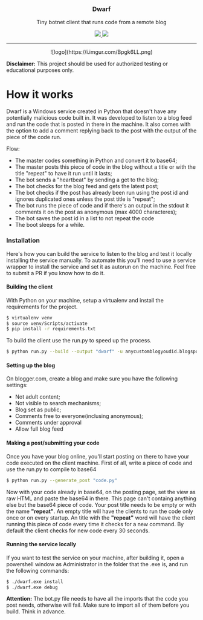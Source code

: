 <p align="center">
  <h3 align="center">Dwarf</h3>
  <p align="center">Tiny botnet client that runs code from a remote blog</p>
  <p align="center">
    <a href="https://twitter.com/dsecbx">
      <img src="https://img.shields.io/badge/twitter-@dsecbx-blue.svg">
    </a>
    <a href="https://www.gnu.org/licenses/gpl-3.0">
      <img src="https://img.shields.io/badge/License-GPLv3-blue.svg">
    </a>
  </p>
</p>

<hr>

<p align="center">
![logo](https://i.imgur.com/Bpgk6LL.png)
</p>

__Disclaimer:__ This project should be used for authorized testing or educational purposes only.
# How it works

Dwarf is a Windows service created in Python that doesn't have any potentially malicious code built in. It was developed to listen to a blog feed and run the code that is posted in there in the machine. It also comes with the option to add a comment replying back to the post with the output of the piece of the code run.


Flow:
  - The master codes something in Python and convert it to base64;
  - The master posts this piece of code in the blog without a title or with the title "repeat" to have it run until it lasts;
  - The bot sends a "heartbeat" by sending a get to the blog;
  - The bot checks for the blog feed and gets the latest post;
  - The bot checks if the post has already been run using the post id and ignores duplicated ones unless the post title is "repeat";
  - The bot runs the piece of code and if there's an output in the stdout it comments it on the post as anonymous (max 4000 characteres);
  - The bot saves the post id in a list to not repeat the code
  - The boot sleeps for a while.

### Installation

Here's how you can build the service to listen to the blog and test it locally installing the service manually. To automate this you'll need to use a service wrapper to install the service and set it as autorun on the machine. Feel free to submit a PR if you know how to do it.

#### Building the client

With Python on your machine, setup a virtualenv and install the requirements for the project.

```sh
$ virtualenv venv
$ source venv/Scripts/activate
$ pip install -r requirements.txt
```

To build the client use the run.py to speed up the process.

```sh
$ python run.py --build --output "dwarf" -u anycustomblogyoudid.blogspot.com
```

#### Setting up the blog

On blogger.com, create a blog and make sure you have the following settings:
 - Not adult content;
 - Not visible to search mechanisms;
 - Blog set as public;
 - Comments free to everyone(inclusing anonymous);
 - Comments under approval
 - Allow full blog feed

#### Making a post/submitting your code

Once you have your blog online, you'll start posting on there to have your code executed on the client machine.
First of all, write a piece of code and use the run.py to compile to base64
```sh
$ python run.py --generate_post "code.py"
```
Now with your code already in base64, on the posting page, set the view as raw HTML and paste the base64 in there. This page can't containg anything else but the base64 piece of code.
Your post title needs to be empty or with the name __"repeat"__. An empty title will have the clients to run the code only once or on every startup. An title with the __"repeat"__ word will have the client running this piece of code every time it checks for a new command.
By default the client checks for new code every 30 seconds.

#### Running the service locally

If you want to test the service on your machine, after building it, open a powershell window as Administrator in the folder that the .exe is, and run the following commands:

```sh
$ ./dwarf.exe install
$ ./dwarf.exe debug
```

__Attention:__ The bot.py file needs to have all the imports that the code you post needs, otherwise will fail. Make sure to import all of them before you build. Think in advance.
